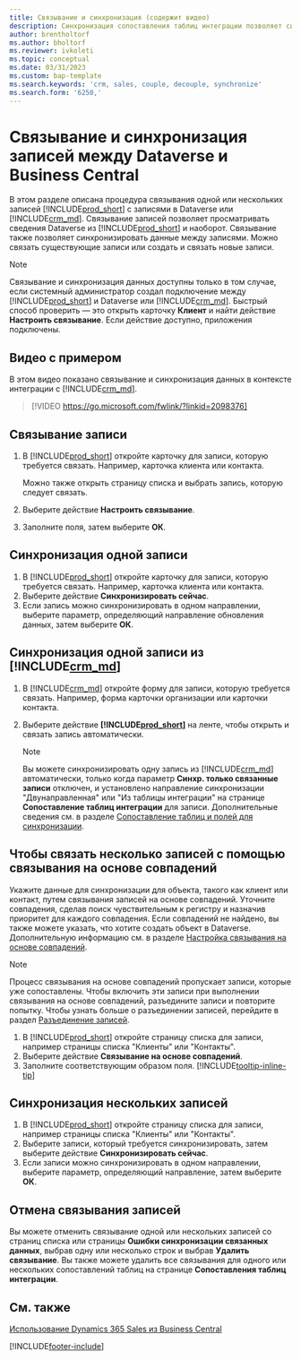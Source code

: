 ```yaml
---
title: Связывание и синхронизация (содержит видео)
description: Синхронизация сопоставления таблиц интеграции позволяет синхронизировать данные во всех записях в связанных таблицах в Business Central и в Dynamics 365 Sales.
author: brentholtorf
ms.author: bholtorf
ms.reviewer: ivkoleti
ms.topic: conceptual
ms.date: 03/31/2023
ms.custom: bap-template
ms.search.keywords: 'crm, sales, couple, decouple, synchronize'
ms.search.form: '6250,'
---
```


# Связывание и синхронизация записей между Dataverse и Business Central

В этом разделе описана процедура связывания одной или нескольких записей [!INCLUDE[prod_short](includes/prod_short.md)] с записями в Dataverse или [!INCLUDE[crm_md](includes/crm_md.md)]. Связывание записей позволяет просматривать сведения Dataverse из [!INCLUDE[prod_short](includes/prod_short.md)] и наоборот. Связывание также позволяет синхронизировать данные между записями. Можно связать существующие записи или создать и связать новые записи.

> [!NOTE]
> Связывание и синхронизация данных доступны только в том случае, если системный администратор создал подключение между [!INCLUDE[prod_short](includes/prod_short.md)] и Dataverse или [!INCLUDE[crm_md](includes/crm_md.md)]. Быстрый способ проверить — это открыть карточку **Клиент** и найти действие **Настроить связывание**. Если действие доступно, приложения подключены.

## Видео с примером

В этом видео показано связывание и синхронизация данных в контексте интеграции с [!INCLUDE[crm_md](includes/crm_md.md)].

> [!VIDEO https://go.microsoft.com/fwlink/?linkid=2098376]

## Связывание записи  

1. В [!INCLUDE[prod_short](includes/prod_short.md)] откройте карточку для записи, которую требуется связать. Например, карточка клиента или контакта.  

    Можно также открыть страницу списка и выбрать запись, которую следует связать.  

2. Выберите действие **Настроить связывание**.  
3. Заполните поля, затем выберите **ОК**.  

## Синхронизация одной записи  

1. В [!INCLUDE[prod_short](includes/prod_short.md)] откройте карточку для записи, которую требуется связать. Например, карточка клиента или контакта.  
2. Выберите действие **Синхронизировать сейчас**.  
3. Если запись можно синхронизировать в одном направлении, выберите параметр, определяющий направление обновления данных, затем выберите **ОК**.  

## Синхронизация одной записи из [!INCLUDE[crm_md](includes/crm_md.md)]  

1. В [!INCLUDE[crm_md](includes/crm_md.md)] откройте форму для записи, которую требуется связать. Например, форма карточки организации или карточки контакта.  
2. Выберите действие **[!INCLUDE[prod_short](includes/prod_short.md)]** на ленте, чтобы открыть и связать запись автоматически.

    > [!Note]
    > Вы можете синхронизировать одну запись из [!INCLUDE[crm_md](includes/crm_md.md)] автоматически, только когда параметр **Синхр. только связанные записи** отключен, и установлено направление синхронизации "Двунаправленная" или "Из таблицы интеграции" на странице **Сопоставление таблиц интеграции** для записи. Дополнительные сведения см. в разделе [Сопоставление таблиц и полей для синхронизации](admin-how-to-modify-table-mappings-for-synchronization.md#create-new-records).     

## Чтобы связать несколько записей с помощью связывания на основе совпадений

Укажите данные для синхронизации для объекта, такого как клиент или контакт, путем связывания записей на основе совпадений. Уточните совпадения, сделав поиск чувствительным к регистру и назначив приоритет для каждого совпадения. Если совпадений не найдено, вы также можете указать, что хотите создать объект в Dataverse. Дополнительную информацию см. в разделе [Настройка связывания на основе совпадений](admin-how-to-set-up-a-dynamics-crm-connection.md#customize-the-match-based-coupling).  

> [!NOTE]
> Процесс связывания на основе совпадений пропускает записи, которые уже сопоставлены. Чтобы включить эти записи при выполнении связывания на основе совпадений, разъедините записи и повторите попытку. Чтобы узнать больше о разъединении записей, перейдите в раздел [Разъединение записей](#uncoupling-records).

1. В [!INCLUDE[prod_short](includes/prod_short.md)] откройте страницу списка для записи, например страницы списка "Клиенты" или "Контакты".
2. Выберите действие **Связывание на основе совпадений**.
3. Заполните соответствующим образом поля. [!INCLUDE[tooltip-inline-tip](includes/tooltip-inline-tip_md.md)]

## Синхронизация нескольких записей  

1. В [!INCLUDE[prod_short](includes/prod_short.md)] откройте страницу списка для записи, например страницы списка "Клиенты" или "Контакты".  
2. Выберите записи, который требуется синхронизировать, затем выберите действие **Синхронизировать сейчас**.  
3. Если записи можно синхронизировать в одном направлении, выберите параметр, определяющий направление, затем выберите **ОК**.  

## Отмена связывания записей

Вы можете отменить связывание одной или нескольких записей со страниц списка или страницы **Ошибки синхронизации связанных данных**, выбрав одну или несколько строк и выбрав **Удалить связывание**. Вы также можете удалить все связывания для одного или нескольких сопоставлений таблиц на странице **Сопоставления таблиц интеграции**.

## См. также  

[Использование Dynamics 365 Sales из Business Central](marketing-integrate-dynamicscrm.md)


[!INCLUDE[footer-include](includes/footer-banner.md)]